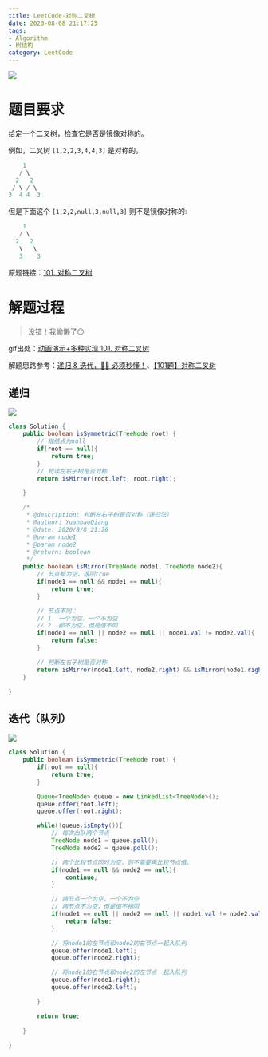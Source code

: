 ```yaml
---
title: LeetCode-对称二叉树
date: 2020-08-08 21:17:25
tags:
- Algorithm
- 树结构
category: LeetCode
---
```






![](https://cdn.jsdelivr.net/gh/YuanbaoQiang/PicGoBed/img/20200808225506.jpg)

<!--more-->

# 题目要求

给定一个二叉树，检查它是否是镜像对称的。

例如，二叉树 `[1,2,2,3,4,4,3]` 是对称的。

```java
    1
   / \
  2   2
 / \ / \
3  4 4  3
```



但是下面这个 `[1,2,2,null,3,null,3]` 则不是镜像对称的:

```java
    1
   / \
  2   2
   \   \
   3    3
```

原题链接：[101. 对称二叉树](https://leetcode-cn.com/problems/symmetric-tree/)

# 解题过程

> 没错！我偷懒了😶

gif出处：[动画演示+多种实现 101. 对称二叉树](https://leetcode-cn.com/problems/symmetric-tree/solution/dong-hua-yan-shi-101-dui-cheng-er-cha-shu-by-user7/)

解题思路参考：[递归 & 迭代，🤷‍♀️ 必须秒懂！](https://leetcode-cn.com/problems/symmetric-tree/solution/di-gui-die-dai-bi-xu-miao-dong-by-sweetiee/)、[【101题】对称二叉树](https://leetcode-cn.com/problems/symmetric-tree/solution/101ti-dui-cheng-er-cha-shu-by-iceblood/)

## 递归



![](https://pic.leetcode-cn.com/2449af8862537df2cbbc45a07764415c1a10769677c822fa271ea7447c8fa128-2.gif)

```java
class Solution {
    public boolean isSymmetric(TreeNode root) {
        // 根结点为null
        if(root == null){
            return true;
        }
        // 判读左右子树是否对称
        return isMirror(root.left, root.right);

    }

    /*
     * @description: 判断左右子树是否对称（递归法）
     * @author: YuanbaoQiang
     * @date: 2020/8/8 21:26
     * @param node1
     * @param node2
     * @return: boolean
     */
    public boolean isMirror(TreeNode node1, TreeNode node2){
        // 节点都为空，返回true
        if(node1 == null && node1 == null){
            return true;
        }

        // 节点不同：
        // 1. 一个为空，一个不为空
        // 2. 都不为空，但是值不同
        if(node1 == null || node2 == null || node1.val != node2.val){
            return false;
        }

        // 判断左右子树是否对称
        return isMirror(node1.left, node2.right) && isMirror(node1.right, node2.left);
    }

}
```

## 迭代（队列）

![](https://pic.leetcode-cn.com/45a663b08efaa14193d63ef63ae3d1d130807467d13707f584906ad3af4adc36-1.gif)

```java
class Solution {
    public boolean isSymmetric(TreeNode root) {
        if(root == null){
            return true;
        }

        Queue<TreeNode> queue = new LinkedList<TreeNode>();
        queue.offer(root.left);
        queue.offer(root.right);

        while(!queue.isEmpty()){
            // 每次出队两个节点
            TreeNode node1 = queue.poll();
            TreeNode node2 = queue.poll();

            // 两个比较节点同时为空，则不需要再比较节点值。
            if(node1 == null && node2 == null){
                continue;
            }

            // 两节点一个为空，一个不为空
            // 两节点不为空，但是值不相同
            if(node1 == null || node2 == null || node1.val != node2.val){
                return false;
            }

            // 将node1的左节点和node2的右节点一起入队列
            queue.offer(node1.left);
            queue.offer(node2.right);

            // 将node1的右节点和node2的左节点一起入队列
            queue.offer(node1.right);
            queue.offer(node2.left);

        }

        return true;
        
    }
    
}

```

